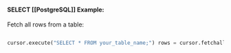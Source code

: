 #### SELECT [[PostgreSQL]] Example:

Fetch all rows from a table:

``` python

cursor.execute("SELECT * FROM your_table_name;") rows = cursor.fetchall() for row in rows:     print(row)
```
